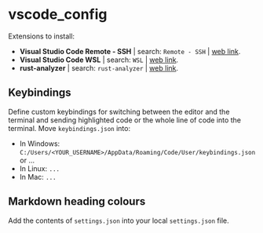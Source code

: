 # vscode_config

Extensions to install:
- **Visual Studio Code Remote - SSH** | search: `Remote - SSH` | [web link](https://marketplace.visualstudio.com/items?itemName=ms-vscode-remote.remote-ssh).
- **Visual Studio Code WSL** | search: `WSL` | [web link](https://marketplace.visualstudio.com/items?itemName=ms-vscode-remote.remote-wsl).
- **rust-analyzer** | search: `rust-analyzer` | [web link](https://marketplace.visualstudio.com/items?itemName=rust-lang.rust-analyzer).

## Keybindings

Define custom keybindings for switching between the editor and the terminal and sending highlighted code or the whole line of code into the terminal. Move `keybindings.json` into:
- In Windows: `C:/Users/<YOUR_USERNAME>/AppData/Roaming/Code/User/keybindings.json` or ...
- In Linux: `...`
- In Mac: `...`

## Markdown heading colours

Add the contents of `settings.json` into your local `settings.json` file.
